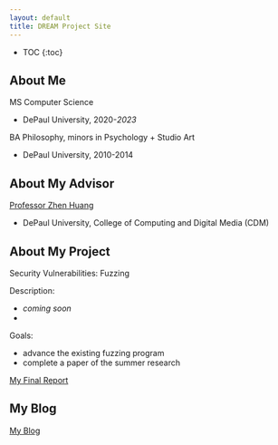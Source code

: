 ```yaml
---
layout: default
title: DREAM Project Site
---
```


* TOC
{:toc}

## About Me

MS Computer Science
- DePaul University, 2020-_2023_

BA Philosophy, minors in Psychology + Studio Art
- DePaul University, 2010-2014


## About My Advisor

[Professor Zhen Huang](https://facsrv.cs.depaul.edu/zhuang28/)
- DePaul University, College of Computing and Digital Media (CDM)



## About My Project

Security Vulnerabilities: Fuzzing

Description:
- _coming soon_
- 

Goals:
- advance the existing fuzzing program 
- complete a paper of the summer research


[My Final Report](files/finalreport.pdf)

## My Blog

[My Blog](blog.html)

